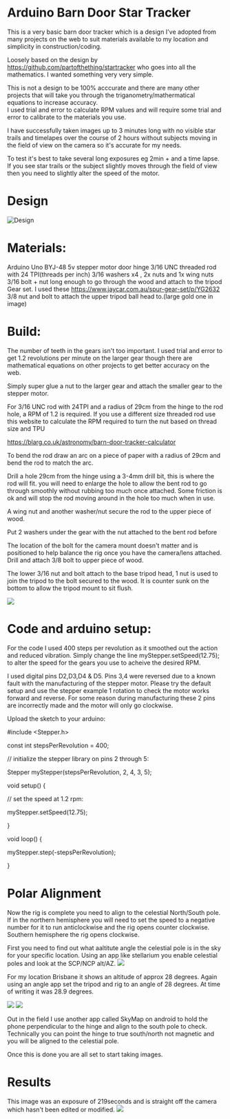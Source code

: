 # Arduino Barn Door Star Tracker 

This is a very basic barn door tracker which is a design I've adopted from many projects on the web to suit materials available to my location and simplicity in construction/coding.

Loosely based on the design by https://github.com/partofthething/startracker who goes into all the mathematics.  I wanted something very very simple.

This is not a design to be 100% acccurate and there are many other projects that will take you through the triganometry/mathermatical equations to increase accuracy.  
I used trial and error to calculate RPM values and will require some trial and error to calibrate to the materials you use.

I have successfully taken images up to 3 minutes long with no visible star trails and timelapes over the course of 2 hours without subjects moving in the field of view on the camera so it's accurate for my needs.

To test it's best to take several long exposures eg 2min + and a time lapse.  If you see star trails or the subject slightly moves through the field of view then you need to slightly alter the speed of the motor.

# Design
![Design](https://github.com/TinkerMaker/BarnDoor/blob/master/20180929_102808.jpg)


# Materials:
Arduino Uno
BYJ-48 5v stepper motor
door hinge
3/16 UNC threaded rod with 24 TPI(threads per inch)
3/16 washers x4 , 2x nuts and 1x wing nuts
3/16 bolt + nut long enough to go through the wood and attach to the tripod
Gear set. I used these https://www.jaycar.com.au/spur-gear-set/p/YG2632
3/8 nut and bolt to attach the upper tripod ball head to.(large gold one in image)

# Build:
The number of teeth in the gears isn't too important.  I used trial and error to get 1.2 revolutions per minute on the larger gear though there are mathematical equations on other projects to get better accuracy on the web.

Simply super glue a nut to the larger gear and attach the smaller gear to the stepper motor.

For 3/16 UNC rod with 24TPI and a radius of 29cm from the hinge to the rod hole, a RPM of 1.2 is required.
If you use a different size threaded rod use this website to calculate the RPM required to turn the nut based on thread size and TPU

https://blarg.co.uk/astronomy/barn-door-tracker-calculator

To bend the rod draw an arc on a piece of paper with a radius of 29cm and bend the rod to match the arc.

Drill a hole 29cm from the hinge using a 3-4mm drill bit, this is where the rod will fit.  you will need to enlarge the hole to allow the bent rod to go through smoothly without rubbing too much once attached.  Some friction is ok and will stop the rod moving around in the hole too much when in use.

A wing nut and another washer/nut secure the rod to the upper piece of wood.

Put 2 washers under the gear with the nut attached to the bent rod before

The location of the bolt for the camera mount doesn't matter and is positioned to help balance the rig once you have the camera/lens attached.  Drill and attach 3/8 bolt to upper piece of wood.

The lower 3/16 nut and bolt attach to the base tripod head, 1 nut is used to join the tripod to the bolt secured to the wood.  It is counter sunk on the bottom to allow the tripod mount to sit flush.

![](https://github.com/TinkerMaker/BarnDoor/blob/master/20180929_102720.jpg)

# Code and arduino setup:

For the code I used 400 steps per revolution as it smoothed out the action and reduced vibration.  Simply change the line myStepper.setSpeed(12.75); to alter the speed for the gears you use to acheive the desired RPM.

I used digital pins D2,D3,D4 & D5.  Pins 3,4 were reversed due to a known fault with the manufacturing of the stepper motor.  Please try the default setup and use the stepper example 1 rotation to check the motor works forward and reverse.
For some reason during manufacturing these 2 pins are incorrectly made and the motor will only go clockwise.

Upload the sketch to your arduino:

#include <Stepper.h>

const int stepsPerRevolution = 400;

// initialize the stepper library on pins 2 through 5:

Stepper myStepper(stepsPerRevolution, 2, 4, 3, 5);

void setup() {

  // set the speed at 1.2 rpm:
  
  myStepper.setSpeed(12.75);
  
}

void loop() {


  myStepper.step(-stepsPerRevolution);

}

# Polar Alignment
Now the rig is complete you need to align to the celestial North/South pole.  If in the northern hemisphere you will need to set the speed to a negative number for it to run anticlockwise and the rig opens counter clockwise.
Southern hemisphere the rig opens clockwise.

First you need to find out what aaltitute angle the celestial pole is in the sky for your specific location.  Using an app like stellarium you enable celestial poles and look at the SCP/NCP alt/AZ. 
![](https://github.com/TinkerMaker/BarnDoor/blob/master/az-alt.png)

For my location Brisbane it shows an altitude of approx 28 degrees.  Again using an angle app set the tripod and rig to an angle of 28 degrees.  At time of writing it was 28.9 degrees.

![](https://github.com/TinkerMaker/BarnDoor/blob/master/41405987_494707444342187_3132686795662163968_n.jpg)
![](https://github.com/TinkerMaker/BarnDoor/blob/master/41513654_2215056645236232_7559606877248552960_n.jpg)

Out in the field I use another app called SkyMap on android to hold the phone perpendicular to the hinge and align to the south pole to check.  Technically you can point the hinge to true south/north not magnetic and you will be aligned to the celestial pole.

Once this is done you are all set to start taking images.

# Results
This image was an exposure of 219seconds and is straight off the camera which hasn't been edited or modified.
![](https://github.com/TinkerMaker/BarnDoor/blob/master/DSC06014.jpg)
